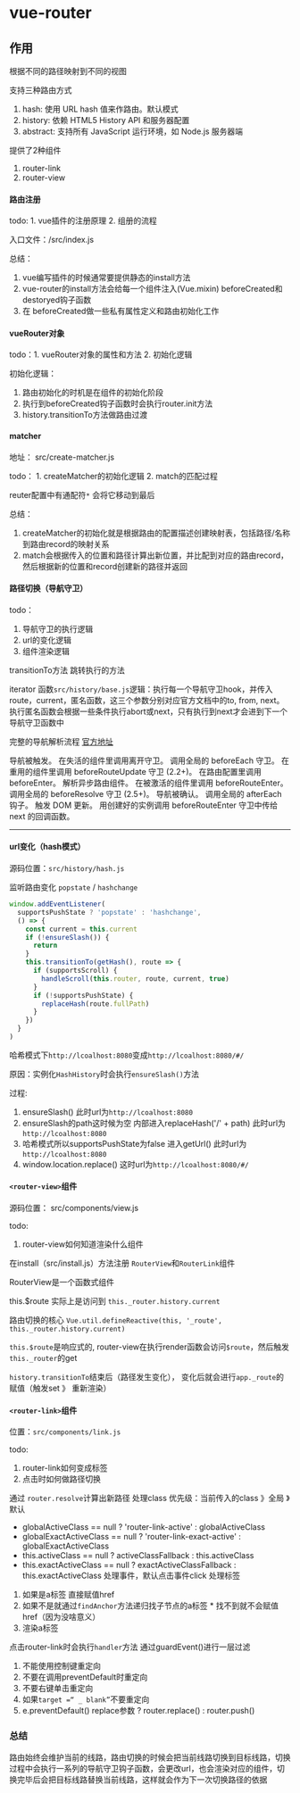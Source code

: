 # vue-router

## 作用

根据不同的路径映射到不同的视图

支持三种路由方式

  1. hash: 使用 URL hash 值来作路由。默认模式
  2. history: 依赖 HTML5 History API 和服务器配置
  3. abstract: 支持所有 JavaScript 运行环境，如 Node.js 服务器端

提供了2种组件

  1. router-link
  2. router-view

#### 路由注册

todo: 1. vue插件的注册原理 2. 组册的流程

入口文件：/src/index.js

总结：

  1. vue编写插件的时候通常要提供静态的install方法
  2. vue-router的install方法会给每一个组件注入(Vue.mixin) beforeCreated和destoryed钩子函数
  3. 在 beforeCreated做一些私有属性定义和路由初始化工作

#### vueRouter对象

todo：1. vueRouter对象的属性和方法 2. 初始化逻辑

初始化逻辑：

  1. 路由初始化的时机是在组件的初始化阶段
  2. 执行到beforeCreated钩子函数时会执行router.init方法
  3. history.transitionTo方法做路由过渡

#### matcher

地址： src/create-matcher.js

todo： 1. createMatcher的初始化逻辑 2. match的匹配过程

reuter配置中有通配符`*` 会将它移动到最后

总结：

  1. createMatcher的初始化就是根据路由的配置描述创建映射表，包括路径/名称到路由record的映射关系
  2. match会根据传入的位置和路径计算出新位置，并比配到对应的路由record，然后根据新的位置和record创建新的路径并返回

#### 路径切换（导航守卫）

todo：

  1. 导航守卫的执行逻辑
  2. url的变化逻辑
  3. 组件渲染逻辑

  transitionTo方法 跳转执行的方法

  iterator 函数`src/history/base.js`逻辑：执行每一个导航守卫hook，并传入route，current，匿名函数，这三个参数分别对应官方文档中的to, from, next。执行匿名函数会根据一些条件执行abort或next，只有执行到next才会进到下一个导航守卫函数中

完整的导航解析流程 [官方地址](https://router.vuejs.org/zh/guide/advanced/navigation-guards.html#%E5%AE%8C%E6%95%B4%E7%9A%84%E5%AF%BC%E8%88%AA%E8%A7%A3%E6%9E%90%E6%B5%81%E7%A8%8B)


导航被触发。
在失活的组件里调用离开守卫。
调用全局的 beforeEach 守卫。
在重用的组件里调用 beforeRouteUpdate 守卫 (2.2+)。
在路由配置里调用 beforeEnter。
解析异步路由组件。
在被激活的组件里调用 beforeRouteEnter。
调用全局的 beforeResolve 守卫 (2.5+)。
导航被确认。
调用全局的 afterEach 钩子。
触发 DOM 更新。
用创建好的实例调用 beforeRouteEnter 守卫中传给 next 的回调函数。

---

#### url变化（hash模式）

源码位置：`src/history/hash.js`

监听路由变化 `popstate` / `hashchange`

```js
window.addEventListener(
  supportsPushState ? 'popstate' : 'hashchange',
  () => {
    const current = this.current
    if (!ensureSlash()) {
      return
    }
    this.transitionTo(getHash(), route => {
      if (supportsScroll) {
        handleScroll(this.router, route, current, true)
      }
      if (!supportsPushState) {
        replaceHash(route.fullPath)
      }
    })
  }
)
```

哈希模式下`http://lcoalhost:8080`变成`http://lcoalhost:8080/#/`

原因：实例化`HashHistory`时会执行`ensureSlash()`方法

过程:

  1. ensureSlash() 此时url为`http://lcoalhost:8080`
  2. ensureSlash的path这时候为空 内部进入replaceHash('/' + path) 此时url为`http://lcoalhost:8080`
  3. 哈希模式所以supportsPushState为false 进入getUrl() 此时url为`http://lcoalhost:8080`
  4.  window.location.replace() 这时url为`http://lcoalhost:8080/#/`


#### `<router-view>`组件

源码位置： src/components/view.js

todo:
  1. router-view如何知道渲染什么组件

在install（src/install.js）方法注册 `RouterView`和`RouterLink`组件

RouterView是一个函数式组件

this.$route 实际上是访问到 `this._router.history.current`

路由切换的核心 `Vue.util.defineReactive(this, '_route', this._router.history.current)`

`this.$route`是响应式的, router-view在执行render函数会访问`$route`，然后触发`this._router`的get

 `history.transitionTo`结束后（路径发生变化）， 变化后就会进行`app._route`的赋值（触发set 》 重新渲染）


#### `<router-link>`组件

位置：`src/components/link.js`

todo:
  1. router-link如何变成<a>标签
  2. 点击时如何做路径切换

通过 `router.resolve`计算出新路径
处理class 优先级：当前传入的class 》全局 》默认
  * globalActiveClass == null ? 'router-link-active' : globalActiveClass
  * globalExactActiveClass == null ? 'router-link-exact-active' : globalExactActiveClass
  * this.activeClass == null ? activeClassFallback : this.activeClass
  * this.exactActiveClass == null ? exactActiveClassFallback : this.exactActiveClass
处理事件，默认点击事件click
处理标签
  1. 如果是a标签 直接赋值href
  2. 如果不是就通过`findAnchor`方法递归找子节点的a标签
    * 找不到就不会赋值href（因为没啥意义）
  3. 渲染a标签

点击router-link时会执行`handler`方法
通过guardEvent()进行一层过滤
  1. 不能使用控制键重定向
  2. 不要在调用preventDefault时重定向
  3. 不要右键单击重定向
  4. 如果`target =“ _ blank”`不要重定向
  5. e.preventDefault()
replace参数 ? router.replace() :  router.push()


### 总结

路由始终会维护当前的线路，路由切换的时候会把当前线路切换到目标线路，切换过程中会执行一系列的导航守卫钩子函数，会更改url，也会渲染对应的组件，切换完毕后会把目标线路替换当前线路，这样就会作为下一次切换路径的依据

